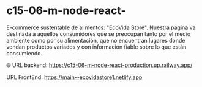 # c15-06-m-node-react-
E-commerce sustentable de alimentos: "EcoVida Store".  Nuestra página va destinada a aquellos consumidores que se preocupan tanto por el medio ambiente como por su alimentación, que no encuentran lugares donde vendan productos variados y con información fiable sobre lo que están consumiendo.



🌐 URL backend: https://c15-06-m-node-react-production.up.railway.app/


URL FrontEnd: https://main--ecovidastore1.netlify.app
